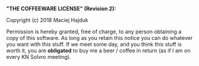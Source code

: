 **"THE COFFEEWARE LICENSE" (Revision 2):**

Copyright (c) 2018 Maciej Hajduk

Permission is hereby granted, free of charge, to any person obtaining a copy of this software. As long as you retain this notice you can do whatever you want with this stuff. If we meet some day, and you think this stuff is worth it, you are **obligated** to buy me a beer / coffee in return
(as if I am on every KN Solvro meeting).
